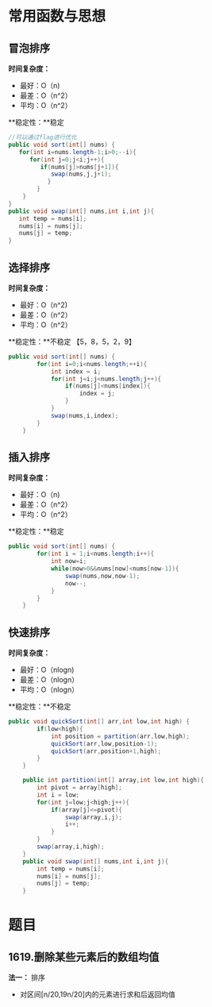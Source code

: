 # 常用函数与思想

## 冒泡排序

**时间复杂度：**

+ 最好：O（n)
+ 最差：O（n^2）
+ 平均：O（n^2）

**稳定性：**稳定

```java
//可以通过flag进行优化
public void sort(int[] nums) {
   for(int i=nums.length-1;i>0;--i){
      for(int j=0;j<i;j++){
         if(nums[j]>nums[j+1]){
            swap(nums,j,j+1);
           }
      	}
 	}
}
public void swap(int[] nums,int i,int j){
   int temp = nums[i];
   nums[i] = nums[j];
   nums[j] = temp;
}
```



## 选择排序

**时间复杂度：**

+ 最好：O（n^2)
+ 最差：O（n^2）
+ 平均：O（n^2）

**稳定性：**不稳定 【5，8，5，2，9】

```java
public void sort(int[] nums) {
        for(int i=0;i<nums.length;++i){
            int index = i;
            for(int j=i;j<nums.length;j++){
                if(nums[j]<nums[index]){
                    index = j;
                }
            }
            swap(nums,i,index);
        }
    }
```



## 插入排序

**时间复杂度：**

+ 最好：O（n)
+ 最差：O（n^2）
+ 平均：O（n^2）

**稳定性：**稳定 

```java
public void sort(int[] nums) {
        for(int i = 1;i<nums.length;i++){
            int now=i;
            while(now>0&&nums[now]<nums[now-1]){
                swap(nums,now,now-1);
                now--;
            }
        }
    }
```



## 快速排序

**时间复杂度：**

+ 最好：O（nlogn)
+ 最差：O（nlogn）
+ 平均：O（nlogn）

**稳定性：**不稳定 

```java
public void quickSort(int[] arr,int low,int high) {
        if(low<high){
            int position = partition(arr,low,high);
            quickSort(arr,low,position-1);
            quickSort(arr,position+1,high);
        }
    }

    public int partition(int[] array,int low,int high){
        int pivot = array[high];
        int i = low;
        for(int j=low;j<high;j++){
            if(array[j]<=pivot){
                swap(array,i,j);
                i++;
            }
        }
        swap(array,i,high);
    }
    public void swap(int[] nums,int i,int j){
        int temp = nums[i];
        nums[i] = nums[j];
        nums[j] = temp;
    }
```





# 题目

## 1619.删除某些元素后的数组均值

**法一：** 排序

+ 对区间[n/20,19n/20]内的元素进行求和后返回均值

